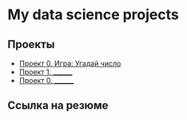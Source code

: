 # My data science projects

## Проекты

* [Проект 0. Игра: Угадай число](https://github.com/Nekpox/sf_data_science/tree/main/project_0) 
* [Проект 1. ______](___) 
* [Проект 0. ______](___) 

## Ссылка на резюме